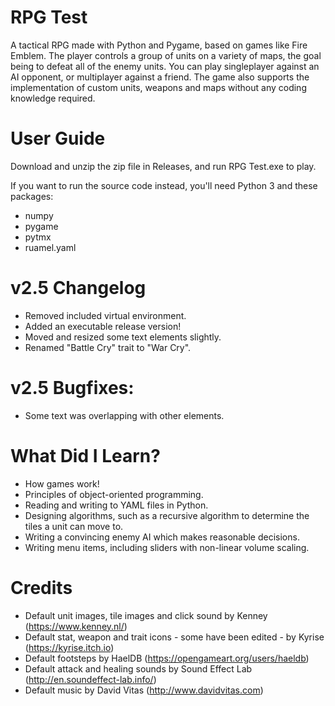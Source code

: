 # RPG Test
A tactical RPG made with Python and Pygame, based on games like Fire Emblem. The player controls a group of units on a variety of maps, the goal being to defeat all of the enemy units. You can play singleplayer against an AI opponent, or multiplayer against a friend. The game also supports the implementation of custom units, weapons and maps without any coding knowledge required.

# User Guide
Download and unzip the zip file in Releases, and run RPG Test.exe to play.

If you want to run the source code instead, you'll need Python 3 and these packages:
 - numpy
 - pygame
 - pytmx
 - ruamel.yaml

# v2.5 Changelog
 - Removed included virtual environment.
 - Added an executable release version!
 - Moved and resized some text elements slightly.
 - Renamed "Battle Cry" trait to "War Cry".

# v2.5 Bugfixes:
 - Some text was overlapping with other elements.

# What Did I Learn?
 - How games work!
 - Principles of object-oriented programming.
 - Reading and writing to YAML files in Python.
 - Designing algorithms, such as a recursive algorithm to determine the tiles a unit can move to.
 - Writing a convincing enemy AI which makes reasonable decisions.
 - Writing menu items, including sliders with non-linear volume scaling.

# Credits
 - Default unit images, tile images and click sound by Kenney (https://www.kenney.nl/)
 - Default stat, weapon and trait icons - some have been edited - by Kyrise (https://kyrise.itch.io)
 - Default footsteps by HaelDB (https://opengameart.org/users/haeldb)
 - Default attack and healing sounds by Sound Effect Lab (http://en.soundeffect-lab.info/)
 - Default music by David Vitas (http://www.davidvitas.com)
